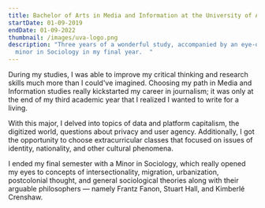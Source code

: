 ```yaml
---
title: Bachelor of Arts in Media and Information at the University of Amsterdam
startDate: 01-09-2019
endDate: 01-09-2022
thumbnail: /images/uva-logo.png
description: "Three years of a wonderful study, accompanied by an eye-opening
  minor in Sociology in my final year.  "
---
```

During my studies, I was able to improve my critical thinking and research skills much more than I could've imagined. Choosing my path in Media and Information studies really kickstarted my career in journalism; it was only at the end of my third academic year that I realized I wanted to write for a living. 

With this major, I delved into topics of data and platform capitalism, the digitized world, questions about privacy and user agency. Additionally, I got the opportunity to choose extracurricular classes that focused on issues of identity, nationality, and other cultural phenomena. 

I ended my final semester with a Minor in Sociology, which really opened my eyes to concepts of intersectionality, migration, urbanization, postcolonial thought, and general sociological theories along with their arguable philosophers — namely Frantz Fanon, Stuart Hall, and Kimberlé Crenshaw.